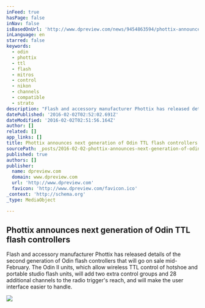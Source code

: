 ```yaml
---
inFeed: true
hasPage: false
inNav: false
isBasedOnUrl: 'http://www.dpreview.com/news/9454863594/phottix-announces-next-generation-of-odin-ttl-flash-controllers'
inLanguage: en
starred: false
keywords:
  - odin
  - phottix
  - ttl
  - flash
  - mitros
  - control
  - nikon
  - channels
  - compatible
  - strato
description: "Flash and accessory manufacturer Phottix has released details of the second generation of Odin flash controllers that will go on sale mid-February. The Odin II units, which allow wireless TTL control of hotshoe and portable studio flash units, will add two extra control groups and 28 additional channels to the radio trigger's reach, and will make the user interface easier to handle."
datePublished: '2016-02-02T02:52:02.691Z'
dateModified: '2016-02-02T02:51:56.164Z'
author: []
related: []
app_links: []
title: Phottix announces next generation of Odin TTL flash controllers
sourcePath: _posts/2016-02-02-phottix-announces-next-generation-of-odin-ttl-flash-controll.md
published: true
authors: []
publisher:
  name: dpreview.com
  domain: www.dpreview.com
  url: 'http://www.dpreview.com'
  favicon: 'http://www.dpreview.com/favicon.ico'
_context: 'http://schema.org'
_type: MediaObject

---
```

<article style=""><h1>Phottix announces next generation of Odin TTL flash controllers</h1><p>Flash and accessory manufacturer Phottix has released details of the second generation of Odin flash controllers that will go on sale mid-February. The Odin II units, which allow wireless TTL control of hotshoe and portable studio flash units, will add two extra control groups and 28 additional channels to the radio trigger's reach, and will make the user interface easier to handle.</p><img src="https://s3-us-west-2.amazonaws.com/the-grid-img/p/09ce6db6b9a9c317583056754c34c16b6a0421dc.png" /></article>